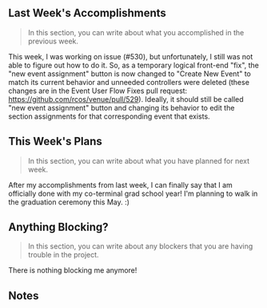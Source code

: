 ## Last Week's Accomplishments

> In this section, you can write about what you accomplished in the previous week.

This week, I was working on issue (#530), but unfortunately, I still was not able to figure out how to do it.
So, as a temporary logical front-end "fix", the "new event assignment" button is now changed to "Create New Event" 
to match its current behavior and unneeded controllers were deleted 
(these changes are in the Event User Flow Fixes pull request: https://github.com/rcos/venue/pull/529). 
Ideally, it should still be called "new event assignment" button and changing its behavior to edit the section assignments 
for that corresponding event that exists.

## This Week's Plans

> In this section, you can write about what you have planned for next week.

After my accomplishments from last week, I can finally say that I am officially done with my 
co-terminal grad school year! I'm planning to walk in the graduation ceremony this May. :)

## Anything Blocking?

> In this section, you can write about any blockers that you are having trouble in the project.

There is nothing blocking me anymore!

## Notes
